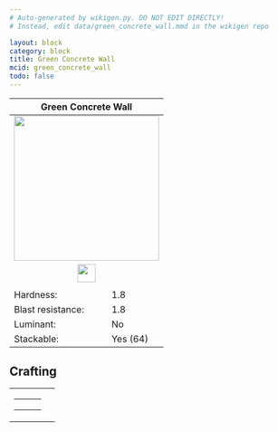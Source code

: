 ```yaml
---
# Auto-generated by wikigen.py. DO NOT EDIT DIRECTLY!
# Instead, edit data/green_concrete_wall.mmd in the wikigen repo

layout: block
category: block
title: Green Concrete Wall
mcid: green_concrete_wall
todo: false
---
```


<table class="block-info"><thead><tr>
<th colspan=2>Green Concrete Wall</th>
</tr></thead><tbody><tr>
<tr><td colspan=2 style="text-align:center"><img src="/allotment/img/textures/allotment/green_concrete_wall.png" width="256" height="256" alt="" class="preview-icon"></td></tr>
<tr><td colspan=2 style="text-align:center"><img src="/allotment/img/inventory_textures/allotment/green_concrete_wall.png" width="32" height="32" alt="" class="inventory-icon"></td></tr>
<tr><td colspan=2 style="text-align:center"><span class="tool-info tool-pickaxe tool-level-1" title="Requires a Wooden/Gold Pickaxe"></span></td></tr>
<tr><td>Hardness:</td><td>1.8</td></tr>
<tr><td>Blast resistance:</td><td>1.8</td></tr>
<tr><td>Luminant:</td><td>No</td></tr>
<tr><td>Stackable:</td><td>Yes (64)</td></tr>
</tr></tbody></table>

## Crafting

<table class="crafting-recipe crafting-shaped"><tbody><tr>
<td><table class="crafting-grid"><tbody>
<tr>
<td>
<span title="Green Concrete" class="item item-minecraft:green_concrete item-type-item" style="background-image:url(&quot;/allotment/img/inventory_textures/minecraft/green_concrete.png&quot;)"></span>
</td>
<td>
<span title="Green Concrete" class="item item-minecraft:green_concrete item-type-item" style="background-image:url(&quot;/allotment/img/inventory_textures/minecraft/green_concrete.png&quot;)"></span>
</td>
<td>
<span title="Green Concrete" class="item item-minecraft:green_concrete item-type-item" style="background-image:url(&quot;/allotment/img/inventory_textures/minecraft/green_concrete.png&quot;)"></span>
</td>
</tr>
<tr>
<td>
<span title="Green Concrete" class="item item-minecraft:green_concrete item-type-item" style="background-image:url(&quot;/allotment/img/inventory_textures/minecraft/green_concrete.png&quot;)"></span>
</td>
<td>
<span title="Green Concrete" class="item item-minecraft:green_concrete item-type-item" style="background-image:url(&quot;/allotment/img/inventory_textures/minecraft/green_concrete.png&quot;)"></span>
</td>
<td>
<span title="Green Concrete" class="item item-minecraft:green_concrete item-type-item" style="background-image:url(&quot;/allotment/img/inventory_textures/minecraft/green_concrete.png&quot;)"></span>
</td>
</tr>
<tr>
<td>
<span class="item item-empty-space"></span>
</td>
<td>
<span class="item item-empty-space"></span>
</td>
<td>
<span class="item item-empty-space"></span>
</td>
</tr>
</tbody></table></td>
<td class="result">
<div class="result-inner">
<div class="result-slot">
<span title="Green Concrete Wall" class="item item-allotment:green_concrete_wall" style="background-image:url(&quot;/allotment/img/inventory_textures/allotment/green_concrete_wall.png&quot;)"></span>
</div>
</div>
</td>
</tr></tbody></table>